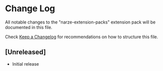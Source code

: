# Change Log

All notable changes to the "narze-extension-packs" extension pack will be documented in this file.

Check [Keep a Changelog](http://keepachangelog.com/) for recommendations on how to structure this file.

## [Unreleased]

- Initial release
